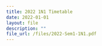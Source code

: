 ```yaml
---
title: 2022 1N1 Timetable
date: 2022-01-01
layout: file
description: ""
file_url: /files/2022-Sem1-1N1.pdf
---
```

